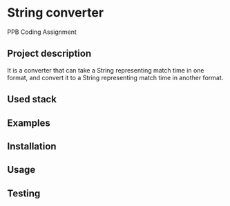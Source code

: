 # String converter
PPB Coding Assignment

## Project description
It is a converter that can take a String representing match time in one format, and convert it to a String representing match time in another format.

## Used stack

## Examples

## Installation

## Usage

## Testing
